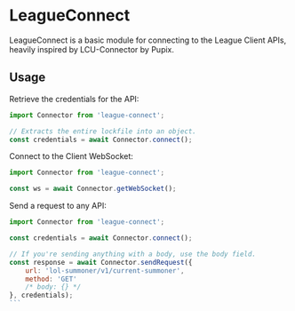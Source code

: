 # LeagueConnect

LeagueConnect is a basic module for connecting to the League Client APIs, heavily inspired by LCU-Connector by Pupix.

## Usage

Retrieve the credentials for the API:

```js
import Connector from 'league-connect';

// Extracts the entire lockfile into an object.
const credentials = await Connector.connect();
```

Connect to the Client WebSocket:

```js
import Connector from 'league-connect';

const ws = await Connector.getWebSocket();
```

Send a request to any API:

````js
import Connector from 'league-connect';

const credentials = await Connector.connect();

// If you're sending anything with a body, use the body field.
const response = await Connector.sendRequest({
    url: 'lol-summoner/v1/current-summoner',
    method: 'GET'
    /* body: {} */
}, credentials);
```

